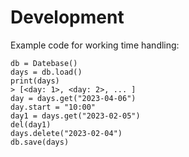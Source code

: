 # Development

Example code for working time handling:
```
db = Datebase()
days = db.load()
print(days)
> [<day: 1>, <day: 2>, ... ]
day = days.get("2023-04-06")
day.start = "10:00"
day1 = days.get("2023-02-05")
del(day1)
days.delete("2023-02-04")
db.save(days)
```
